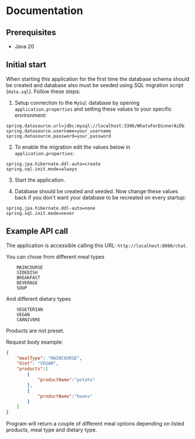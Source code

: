 # Documentation

## Prerequisites

- Java 20

## Initial start

When starting this application for the first time the database schema should be created and database also must be seeded using SQL migration script (`data.sql`). Follow these steps:

1. Setup connection to the `MySql` database by opening `application.properties` and setting these values to your specific environment:

```
spring.datasource.url=jdbc:mysql://localhost:3306/WhatsForDinnerAiDb
spring.datasource.username=your_username
spring.datasource.password=your_password
```

2. To enable the migration edit the values below in `application.properties`:

```
spring.jpa.hibernate.ddl-auto=create
spring.sql.init.mode=always
```

3. Start the application.

4. Database should be created and seeded. Now change these values back if you don't want your database to be recreated on every startup:

```
spring.jpa.hibernate.ddl-auto=none
spring.sql.init.mode=never
```

## Example API call

The application is accessible calling this URL: `http://localhost:8080/chat`.

You can chose from different meal types

```
    MAINCOURSE
    SIDEDISH
    BREAKFAST
    BEVERAGE
    SOUP
```

And different dietary types

```
    VEGETERIAN
    VEGAN
    CARNIVORE
```

Products are not preset.

Request body example:

```JSON
{
    "mealType": "MAINCOURSE",
    "diet": "VEGAN",
    "products":[
        {
            "productName":"potato"
        },
        {
            "productName":"beans"
        }
    ]        
}
```
Program will return a couple of different meal options depending on listed products, meal type and dietary type.
